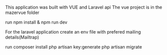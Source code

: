 This application was built with VUE and Laravel api
The vue project is in the mazervue folder

run     npm install & npm run dev

For the laravel application 
create an env file with prefered mailing details(Mailtrap)

run composer install
    php artisan key:generate
    php artisan migrate
  
    
